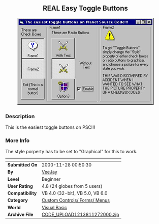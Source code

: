 ﻿<div align="center">

## REAL Easy Toggle Buttons

<img src="PIC200011271759381245.JPG">
</div>

### Description

This is the easiest toggle buttons on PSC!!!
 
### More Info
 
The style porperty has to be set to "Graphical" for this to work.


<span>             |<span>
---                |---
**Submitted On**   |2000-11-28 00:50:30
**By**             |[VeeJay](https://github.com/Planet-Source-Code/PSCIndex/blob/master/ByAuthor/veejay.md)
**Level**          |Beginner
**User Rating**    |4.8 (24 globes from 5 users)
**Compatibility**  |VB 4\.0 \(32\-bit\), VB 5\.0, VB 6\.0
**Category**       |[Custom Controls/ Forms/  Menus](https://github.com/Planet-Source-Code/PSCIndex/blob/master/ByCategory/custom-controls-forms-menus__1-4.md)
**World**          |[Visual Basic](https://github.com/Planet-Source-Code/PSCIndex/blob/master/ByWorld/visual-basic.md)
**Archive File**   |[CODE\_UPLOAD1213811272000\.zip](https://github.com/Planet-Source-Code/veejay-real-easy-toggle-buttons__1-13169/archive/master.zip)









